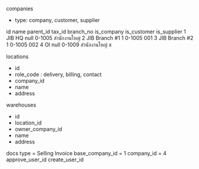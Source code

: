 companies
 - type: company, customer, supplier

id  name            parent_id   tax_id   branch_no   is_company is_customer  is_supplier
1   JIB HQ          null        0-1005   สำนักงานใหญ่
2   JIB Branch #1   1           0-1005   001
3   JIB Branch #2   1           0-1005   002
4   OI              null        0-1009   สำนักงานใหญ่  x

locations
 - id
 - role_code   : delivery, billing, contact
 - company_id
 - name
 - address

warehouses
 - id
 - location_id
 - owner_company_id
 - name
 - address
 
docs
  type             = Selling Invoice
  base_company_id  = 1 
  company_id       = 4
  approve_user_id
  create_user_id

